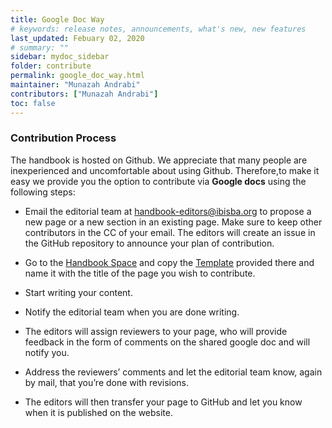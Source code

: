 ```yaml
---
title: Google Doc Way
# keywords: release notes, announcements, what's new, new features
last_updated: Febuary 02, 2020
# summary: ""
sidebar: mydoc_sidebar
folder: contribute
permalink: google_doc_way.html
maintainer: "Munazah Andrabi"
contributors: ["Munazah Andrabi"]
toc: false
---
```


### Contribution Process   

  The handbook is hosted on Github. We appreciate that many people are inexperienced and uncomfortable about using Github. 
  Therefore,to make it easy we provide you the option to contribute via **Google docs** using the following steps:


  - Email the editorial team at handbook-editors@ibisba.org to propose a new page or a new section in an existing page. 
    Make sure to keep other contributors in the CC of your email. 
    The editors will create an issue in the GitHub repository to announce your plan of contribution. 
 
  - Go to the [Handbook Space](https://drive.google.com/drive/folders/1eBZVYwRye2lZrPaxzwHX1p0zijHoYKz6) and copy the [Template](https://docs.google.com/document/d/15PzAj8c6U2SQKgiQPKEhmrhWooiBUBiEtsa4ZVzI1VE/edit) provided there and name it with the title of the page you wish to contribute.

  - Start writing your content.
  
  - Notify the editorial team when you are done writing.  

  - The editors will assign reviewers to your page, who will provide feedback in the form of comments on the shared google doc and will notify you.  

  - Address the reviewers’ comments and let the editorial team know, again by mail, that you’re done with revisions.  

  - The editors will then transfer your page to GitHub and let you know when it is published on the website.  

